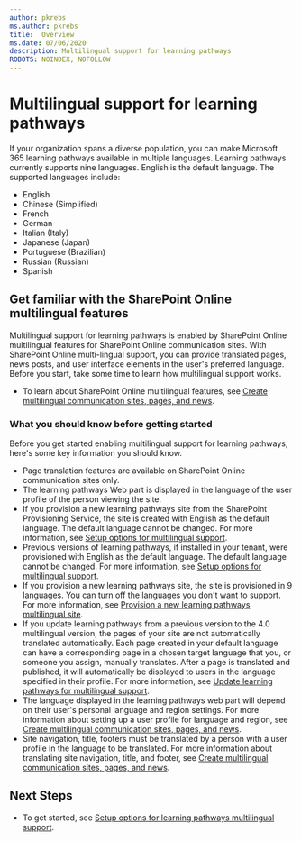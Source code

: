 ```yaml
---
author: pkrebs
ms.author: pkrebs
title:  Overview
ms.date: 07/06/2020
description: Multilingual support for learning pathways
ROBOTS: NOINDEX, NOFOLLOW
---
```


# Multilingual support for learning pathways

If your organization spans a diverse population, you can make Microsoft 365 learning pathways available in multiple languages. Learning pathways currently supports nine languages. English is the default language. The supported languages include:   

- English	 
- Chinese (Simplified)
- French
- German
- Italian (Italy)
- Japanese (Japan)
- Portuguese (Brazilian)
- Russian (Russian)
- Spanish

## Get familiar with the SharePoint Online multilingual features
Multilingual support for learning pathways is enabled by SharePoint Online multilingual features for SharePoint Online communication sites.
With SharePoint Online multi-lingual support, you can provide translated pages, news posts, and user interface elements in the user's preferred language. Before you start, take some time to learn how multilingual support works. 
- To learn about SharePoint Online multilingual features, see [Create multilingual communication sites, pages, and news](https://support.office.com/article/2bb7d610-5453-41c6-a0e8-6f40b3ed750c). 

### What you should know before getting started 
Before you get started enabling multilingual support for learning pathways, here's some key information you should know. 

- Page translation features are available on SharePoint Online communication sites only.
- The learning pathways Web part is displayed in the language of the user profile of the person viewing the site.   
- If you provision a new learning pathways site from the SharePoint Provisioning Service, the site is created with English as the default language. The default language cannot be changed. For more information, see [Setup options for multilingual support](https://docs.microsoft.com/office365/customlearning/custom_setupoptions_ml).
- Previous versions of learning pathways, if installed in your tenant, were provisioned with English as the default language. The default language cannot be changed. For more information, see [Setup options for multilingual support](https://docs.microsoft.com/office365/customlearning/custom_setupoptions_ml).
- If you provision a new learning pathways site, the site is provisioned in 9 languages. You can turn off the languages you don't want to support. For more information, see [Provision a new learning pathways multilingual site](https://docs.microsoft.com/office365/customlearning/custom_provision_ml).  
- If you update learning pathways from a previous version to the 4.0 multilingual version, the pages of your site are not automatically translated automatically. Each page created in your default language can have a corresponding page in a chosen target language that you, or someone you assign, manually translates. After a page is translated and published, it will automatically be displayed to users in the language specified in their profile. For more information, see [Update learning pathways for multilingual support](https://docs.microsoft.com/office365/customlearning/custom_update_ml). 
- The language displayed in the learning pathways web part will depend on their user's personal language and region settings. For more information about setting up a user profile for language and region, see [Create multilingual communication sites, pages, and news](https://support.office.com/article/2bb7d610-5453-41c6-a0e8-6f40b3ed750c). 
- Site navigation, title, footers must be translated by a person with a user profile in the language to be translated. For more information about translating site navigation, title, and footer, see [Create multilingual communication sites, pages, and news](https://support.office.com/article/2bb7d610-5453-41c6-a0e8-6f40b3ed750c).

## Next Steps
- To get started, see [Setup options for learning pathways multilingual support](https://docs.microsoft.com/office365/customlearning/custom_setupoptions_ml).